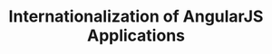 ---
layout: post
title: Internationalization of AngularJS Applications
tags: [AngularJS]
share_image: https://i.imgur.com/X8YEo43.png
share_gif: https://i.imgur.com/zkKrFl4.gif
share_description: Translate your AngularJS application without page reload using angular-translate and angular-dynamic-locale
external-url: https://scotch.io/tutorials/internationalization-of-angularjs-applications
external_site: Scotch.io
---